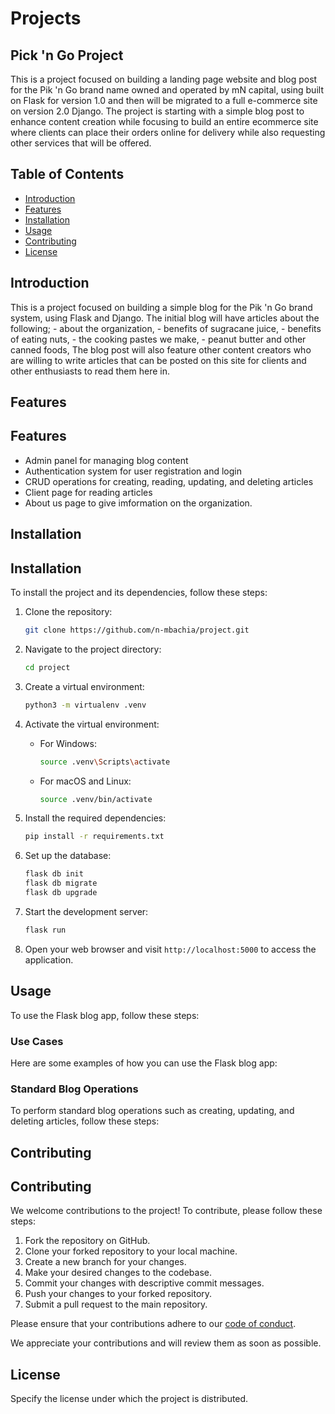 # Projects

## Pick 'n Go Project

This is a project focused on building a landing page website and blog post for the Pik 'n Go brand name owned and operated by mN capital, using built on Flask for version 1.0 and then will be migrated to a full e-commerce site on version 2.0 Django. The project is starting with a simple blog post to enhance content creation while focusing to build an entire ecommerce site where clients can place their orders online for delivery while also requesting other services that will be offered. 

## Table of Contents

- [Introduction](#introduction)
- [Features](#features)
- [Installation](#installation)
- [Usage](#usage)
- [Contributing](#contributing)
- [License](#license)

## Introduction

This is a project focused on building a simple blog for the Pik 'n Go brand system, using Flask and Django.
The initial blog will have articles about the following;
    - about the organization,
    - benefits of sugracane juice,
    - benefits of eating nuts, 
    - the cooking pastes we make, 
    - peanut butter and other canned foods, 
The blog post will also feature other content creators who are willing to write articles that can be posted on this site for clients and other enthusiasts to read them here in.
## Features

## Features

- Admin panel for managing blog content
- Authentication system for user registration and login
- CRUD operations for creating, reading, updating, and deleting articles
- Client page for reading articles
- About us page to give imformation on the organization.

## Installation

## Installation

To install the project and its dependencies, follow these steps:

1. Clone the repository:

    ```bash
    git clone https://github.com/n-mbachia/project.git
    ```

2. Navigate to the project directory:

    ```bash
    cd project
    ```

3. Create a virtual environment:

    ```bash
    python3 -m virtualenv .venv
    ```

4. Activate the virtual environment:

    - For Windows:

      ```bash
      source .venv\Scripts\activate
      ```

    - For macOS and Linux:

      ```bash
      source .venv/bin/activate
      ```

5. Install the required dependencies:

    ```bash
    pip install -r requirements.txt
    ```

6. Set up the database:

    ```bash
    flask db init
    flask db migrate
    flask db upgrade
    ```

7. Start the development server:

    ```bash
    flask run
    ```

8. Open your web browser and visit `http://localhost:5000` to access the application.

## Usage

To use the Flask blog app, follow these steps:

<!-- 
1. Step 1
2. Step 2
3. Step 3 
-->

### Use Cases

Here are some examples of how you can use the Flask blog app:

<!-- 
1. Use case 1
2. Use case 2
3. Use case 3 
-->

### Standard Blog Operations

To perform standard blog operations such as creating, updating, and deleting articles, follow these steps:
<!-- 
1. Step 1
2. Step 2
3. Step 3 
-->


## Contributing

## Contributing

We welcome contributions to the project! To contribute, please follow these steps:

1. Fork the repository on GitHub.
2. Clone your forked repository to your local machine.
3. Create a new branch for your changes.
4. Make your desired changes to the codebase.
5. Commit your changes with descriptive commit messages.
6. Push your changes to your forked repository.
7. Submit a pull request to the main repository.

Please ensure that your contributions adhere to our [code of conduct](CODE_OF_CONDUCT.md).

We appreciate your contributions and will review them as soon as possible.

## License

Specify the license under which the project is distributed.
